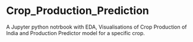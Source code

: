 # Crop_Production_Prediction
A Jupyter python notrbook with EDA, Visualisations of Crop Production of India and Production Predictor model for a specific crop.
